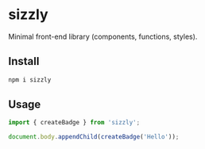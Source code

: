 # sizzly

Minimal front-end library (components, functions, styles).

## Install
```bash
npm i sizzly
```

## Usage
```ts
import { createBadge } from 'sizzly';

document.body.appendChild(createBadge('Hello'));
```
